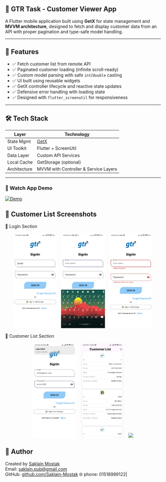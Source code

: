 ## 📱 GTR Task - Customer Viewer App

A Flutter mobile application built using **GetX** for state management and **MVVM architecture**, designed to fetch and display customer data from an API with proper pagination and type-safe model handling.

---

## 🚀 Features

- ✅ Fetch customer list from remote API
- ✅ Paginated customer loading (infinite scroll-ready)
- ✅ Custom model parsing with safe `int`/`double` casting
- ✅ UI built using reusable widgets
- ✅ GetX controller lifecycle and reactive state updates
- ✅ Defensive error handling with loading state
- ✅ Designed with `flutter_screenutil` for responsiveness

---

## 🛠️ Tech Stack

| Layer        | Technology               |
|--------------|---------------------------|
| State Mgmt   | [GetX](https://pub.dev/packages/get) |
| UI Toolkit   | Flutter + ScreenUtil      |
| Data Layer   | Custom API Services       |
| Local Cache  | GetStorage (optional)     |
| Architecture | MVVM with Controller & Service Layers |

---


### 🎥 Watch App Demo

[![Demo](https://img.youtube.com/vi/AbCdEfG1234/0.jpg)](https://youtube.com/shorts/tc0kY3rGMDA?si=yYJZtcNxczMphGZw)




## 📸 Customer List Screenshots

 🔹 LogIn Section

<p align="center">
  <img src="assets/images/loginpage.png" width="28%" style="margin-right:10px;" />
  <img src="assets/images/texfueldtap.png" width="28%" style="margin-right:10px;" />
  <img src="assets/images/validation.png" width="28%" />
</p>

 🔹 Customer List Section
 
<p align="center">
  <img src="assets/images/withoutusercredintial.png" width="28%" style="margin-right:10px;" />
  <img src="assets/images/customerlist2.png" width="28%" style="margin-right:10px;" />
  <img src="assets/images/customerlist1.png" width="28%" />
</p>




## 🙋 Author
  Created by [Saklain Mostak](https://www.linkedin.com/in/saklain-mostak-3809b4230/)  
  Email: [saklain.pub@gmail.com](mailto:saklain.pub@gmail.com)  
  GitHub: [github.com/Saklain-Mostak](https://github.com/Saklain-Mostak)
🌐 phone: 01518989122|
